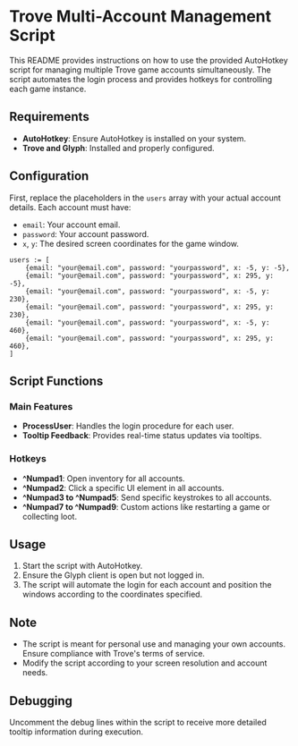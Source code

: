 # Trove Multi-Account Management Script

This README provides instructions on how to use the provided AutoHotkey script for managing multiple Trove game accounts simultaneously. The script automates the login process and provides hotkeys for controlling each game instance.

## Requirements

- **AutoHotkey**: Ensure AutoHotkey is installed on your system.
- **Trove and Glyph**: Installed and properly configured.

## Configuration

First, replace the placeholders in the `users` array with your actual account details. Each account must have:
- `email`: Your account email.
- `password`: Your account password.
- `x`, `y`: The desired screen coordinates for the game window.

```
users := [
    {email: "your@email.com", password: "yourpassword", x: -5, y: -5},
    {email: "your@email.com", password: "yourpassword", x: 295, y: -5},
    {email: "your@email.com", password: "yourpassword", x: -5, y: 230},
    {email: "your@email.com", password: "yourpassword", x: 295, y: 230},
    {email: "your@email.com", password: "yourpassword", x: -5, y: 460},
    {email: "your@email.com", password: "yourpassword", x: 295, y: 460},
]
```

## Script Functions

### Main Features

- **ProcessUser**: Handles the login procedure for each user.
- **Tooltip Feedback**: Provides real-time status updates via tooltips.

### Hotkeys

- **^Numpad1**: Open inventory for all accounts.
- **^Numpad2**: Click a specific UI element in all accounts.
- **^Numpad3 to ^Numpad5**: Send specific keystrokes to all accounts.
- **^Numpad7 to ^Numpad9**: Custom actions like restarting a game or collecting loot.

## Usage

1. Start the script with AutoHotkey.
2. Ensure the Glyph client is open but not logged in.
3. The script will automate the login for each account and position the windows according to the coordinates specified.

## Note

- The script is meant for personal use and managing your own accounts. Ensure compliance with Trove's terms of service.
- Modify the script according to your screen resolution and account needs.

## Debugging

Uncomment the debug lines within the script to receive more detailed tooltip information during execution.
